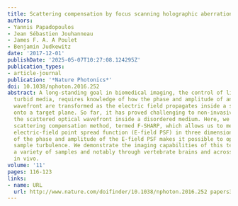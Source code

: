 ```yaml
---
title: Scattering compensation by focus scanning holographic aberration probing (F-SHARP)
authors:
- Yannis Papadopoulos
- Jean Sébastien Jouhanneau
- James F. A. A Poulet
- Benjamin Judkewitz
date: '2017-12-01'
publishDate: '2025-05-07T10:27:08.124295Z'
publication_types:
- article-journal
publication: '*Nature Photonics*'
doi: 10.1038/nphoton.2016.252
abstract: A long-standing goal in biomedical imaging, the control of light inside
  turbid media, requires knowledge of how the phase and amplitude of an illuminating
  wavefront are transformed as the electric field propagates inside a scattering sample
  onto a target plane. So far, it has proved challenging to non-invasively characterize
  the scattered optical wavefront inside a disordered medium. Here, we present a non-invasive
  scattering compensation method, termed F-SHARP, which allows us to measure the scattered
  electric-field point spread function (E-field PSF) in three dimensions. Knowledge
  of the phase and amplitude of the E-field PSF makes it possible to optically cancel
  sample turbulence. We demonstrate the imaging capabilities of this technique on
  a variety of samples and notably through vertebrate brains and across thinned skull
  in vivo.
volume: '11'
pages: 116-123
links:
- name: URL
  url: http://www.nature.com/doifinder/10.1038/nphoton.2016.252 papers3://publication/doi/10.1038/nphoton.2016.252
---
```

